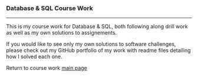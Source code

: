 ### Database & SQL Course Work
***

This is my course work for Database & SQL, both following along drill work as well as my own solutions to assignements.

If you would like to see only my own solutions to software challenges, please check out my GitHub portfolio of my work with readme files detailing how I solved each one.

Return to course work [main page](../../../) 

